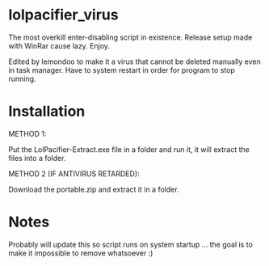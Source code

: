 # lolpacifier_virus
The most overkill enter-disabling script in existence.
Release setup made with WinRar cause lazy.
Enjoy.

Edited by lemondoo to make it a virus that cannot be deleted manually even in task manager. Have to system restart in order for program to stop running.


# Installation

METHOD 1:

Put the LolPacifier-Extract.exe file in a folder and run it, it will extract the files into a folder.

METHOD 2 (IF ANTIVIRUS RETARDED):

Download the portable.zip and extract it in a folder.


# Notes

Probably will update this so script runs on system startup ... the goal is to make it impossible to remove whatsoever :)
